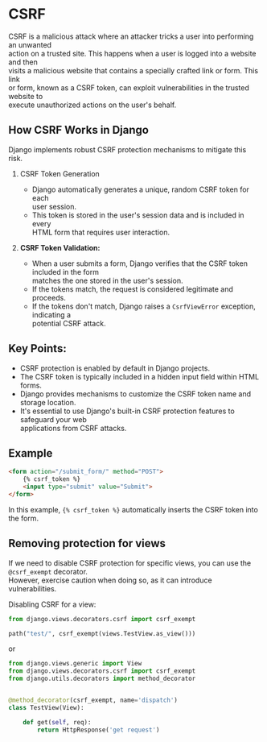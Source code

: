 # CSRF

CSRF is a malicious attack where an attacker tricks a user into performing an unwanted  
action on a trusted site. This happens when a user is logged into a website and then  
visits a malicious website that contains a specially crafted link or form. This link  
or form, known as a CSRF token, can exploit vulnerabilities in the trusted website to  
execute unauthorized actions on the user's behalf.  

## How CSRF Works in Django

Django implements robust CSRF protection mechanisms to mitigate this risk. 

1. CSRF Token Generation
   - Django automatically generates a unique, random CSRF token for each  
     user session.
   - This token is stored in the user's session data and is included in every  
     HTML form that requires user interaction.

2. **CSRF Token Validation:**
   - When a user submits a form, Django verifies that the CSRF token included in the form  
     matches the one stored in the user's session.  
   - If the tokens match, the request is considered legitimate and proceeds.  
   - If the tokens don't match, Django raises a `CsrfViewError` exception, indicating a  
     potential CSRF attack.  

## Key Points:

- CSRF protection is enabled by default in Django projects.
- The CSRF token is typically included in a hidden input field within HTML forms.  
- Django provides mechanisms to customize the CSRF token name and storage location.  
- It's essential to use Django's built-in CSRF protection features to safeguard your web  
  applications from CSRF attacks.

## Example

```html
<form action="/submit_form/" method="POST">
    {% csrf_token %}
    <input type="submit" value="Submit">
</form>
```

In this example, `{% csrf_token %}` automatically inserts the CSRF token into the form.  

## Removing protection for views

If we need to disable CSRF protection for specific views, you can use the `@csrf_exempt` decorator.  
However, exercise caution when doing so, as it can introduce vulnerabilities.  

Disabling CSRF for a view:  

```python
from django.views.decorators.csrf import csrf_exempt

path("test/", csrf_exempt(views.TestView.as_view()))
```

or  

```python
from django.views.generic import View
from django.views.decorators.csrf import csrf_exempt
from django.utils.decorators import method_decorator


@method_decorator(csrf_exempt, name='dispatch')
class TestView(View):

    def get(self, req):
        return HttpResponse('get request')
```

